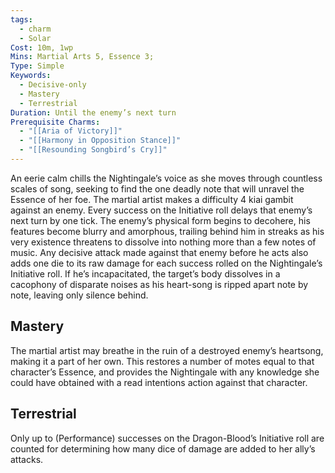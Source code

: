 ```yaml
---
tags:
  - charm
  - Solar
Cost: 10m, 1wp
Mins: Martial Arts 5, Essence 3;
Type: Simple
Keywords:
  - Decisive-only
  - Mastery
  - Terrestrial
Duration: Until the enemy’s next turn
Prerequisite Charms:
  - "[[Aria of Victory]]"
  - "[[Harmony in Opposition Stance]]"
  - "[[Resounding Songbird’s Cry]]"
---
```

An eerie calm chills the Nightingale’s voice as she moves through countless scales of song, seeking to find the one deadly note that will unravel the Essence of her foe. The martial artist makes a difficulty 4 kiai gambit against an enemy. Every success on the Initiative roll delays that enemy’s next turn by one tick. The enemy’s physical form begins to decohere, his features become blurry and amorphous, trailing behind him in streaks as his very existence threatens to dissolve into nothing more than a few notes of music. Any decisive attack made against that enemy before he acts also adds one die to its raw damage for each success rolled on the Nightingale’s Initiative roll. If he’s incapacitated, the target’s body dissolves in a cacophony of disparate noises as his heart-song is ripped apart note by note, leaving only silence behind. 

## Mastery

The martial artist may breathe in the ruin of a destroyed enemy’s heartsong, making it a part of her own. This restores a number of motes equal to that character’s Essence, and provides the Nightingale with any knowledge she could have obtained with a read intentions action against that character. 

## Terrestrial

Only up to (Performance) successes on the Dragon-Blood’s Initiative roll are counted for determining how many dice of damage are added to her ally’s attacks.